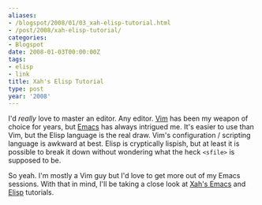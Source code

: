 ```yaml
---
aliases:
- /blogspot/2008/01/03_xah-elisp-tutorial.html
- /post/2008/xah-elisp-tutorial/
categories:
- Blogspot
date: 2008-01-03T00:00:00Z
tags:
- elisp
- link
title: Xah's Elisp Tutorial
type: post
year: '2008'
---
```

<p>I'd <em>really</em> love to master an editor. Any editor. <a href="http://www.vim.org/">Vim</a> has been my weapon
   of choice for years, but <a href="http://www.gnu.org/software/emacs/">Emacs</a> has always intrigued me.
   It's easier to use than Vim, but the Elisp language is the real draw. Vim's configuration / 
   scripting language is awkward at best. Elisp is cryptically lispish, but at least it is
   possible to break it down without wondering what the heck <code>&lt;sfile&gt;</code> is supposed to be.
</p>
<!--more-->
<p>So yeah. I'm mostly a Vim guy but I'd love to get more out of my Emacs sessions. With that in
   mind, I'll be taking a close look at <a href="http://xahlee.org/emacs/emacs.html">Xah's Emacs</a> and
   <a href="http://xahlee.org/emacs/elisp.html">Elisp</a> tutorials.
</p>
